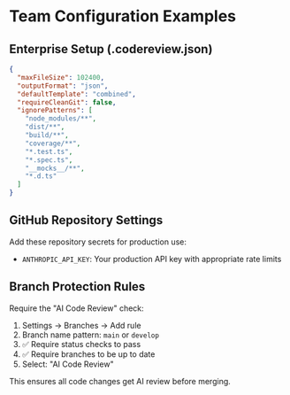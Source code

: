 # Team Configuration Examples

## Enterprise Setup (.codereview.json)
```json
{
  "maxFileSize": 102400,
  "outputFormat": "json",
  "defaultTemplate": "combined",
  "requireCleanGit": false,
  "ignorePatterns": [
    "node_modules/**",
    "dist/**",
    "build/**",
    "coverage/**",
    "*.test.ts",
    "*.spec.ts",
    "__mocks__/**",
    "*.d.ts"
  ]
}
```

## GitHub Repository Settings

Add these repository secrets for production use:
- `ANTHROPIC_API_KEY`: Your production API key with appropriate rate limits

## Branch Protection Rules

Require the "AI Code Review" check:
1. Settings → Branches → Add rule
2. Branch name pattern: `main` or `develop`  
3. ✅ Require status checks to pass
4. ✅ Require branches to be up to date
5. Select: "AI Code Review"

This ensures all code changes get AI review before merging.
